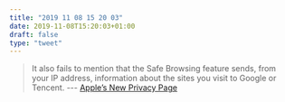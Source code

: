 ```yaml
---
title: "2019 11 08 15 20 03"
date: 2019-11-08T15:20:03+01:00
draft: false
type: "tweet"
---
```

> It also fails to mention that the Safe Browsing feature sends, from your IP address, information about the sites you visit to Google or Tencent. --- [Apple’s New Privacy Page](https://mjtsai.com/blog/2019/11/07/apples-new-privacy-page/)
